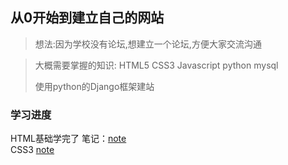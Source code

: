 ## 从0开始到建立自己的网站

> 想法:因为学校没有论坛,想建立一个论坛,方便大家交流沟通

> 大概需要掌握的知识: HTML5 CSS3 Javascript python mysql
>
>使用python的Django框架建站

### 学习进度
HTML基础学完了 笔记：<a href="https://github.com/fanfan838012328/note/wiki/HTML-note">note</a>       
CSS3 <a href="https://github.com/fanfan838012328/note/wiki/CSS-note"> note</a>
